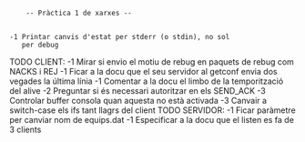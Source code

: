 		-- Pràctica 1 de xarxes --


	-1 Printar canvis d'estat per stderr (o stdin), no sol
	   per debug

TODO CLIENT:
	-1 Mirar si envio el motiu de rebug en paquets de rebug
	   com NACKS i REJ
	-1 Ficar a la docu que el seu servidor al getconf envia
	   dos vegades la última línia
	-1 Comentar a la docu el limbo de la temporització del
	   alive
	-2 Preguntar si és necessari autoritzar en els SEND_ACK
	-3 Controlar buffer consola quan aquesta no està activada
	-3 Canvair a switch-case els ifs tant llagrs del client
TODO SERVIDOR:
	-1 Ficar paràmetre per canviar nom de equips.dat
	-1 Especificar a la docu que el listen es fa de 3 clients